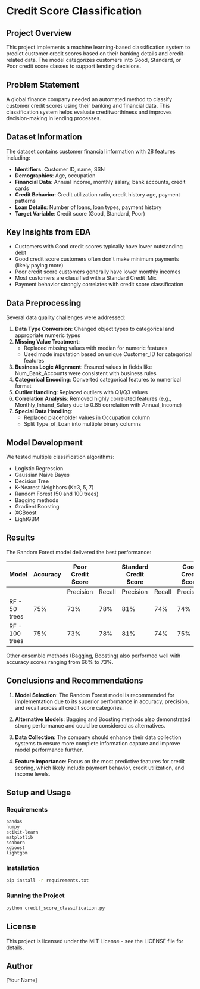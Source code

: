 # Credit Score Classification

## Project Overview
This project implements a machine learning-based classification system to predict customer credit scores based on their banking details and credit-related data. The model categorizes customers into Good, Standard, or Poor credit score classes to support lending decisions.

## Problem Statement
A global finance company needed an automated method to classify customer credit scores using their banking and financial data. This classification system helps evaluate creditworthiness and improves decision-making in lending processes.

## Dataset Information
The dataset contains customer financial information with 28 features including:

- **Identifiers**: Customer ID, name, SSN
- **Demographics**: Age, occupation
- **Financial Data**: Annual income, monthly salary, bank accounts, credit cards
- **Credit Behavior**: Credit utilization ratio, credit history age, payment patterns
- **Loan Details**: Number of loans, loan types, payment history
- **Target Variable**: Credit score (Good, Standard, Poor)

## Key Insights from EDA
- Customers with Good credit scores typically have lower outstanding debt
- Good credit score customers often don't make minimum payments (likely paying more)
- Poor credit score customers generally have lower monthly incomes
- Most customers are classified with a Standard Credit_Mix
- Payment behavior strongly correlates with credit score classification

## Data Preprocessing
Several data quality challenges were addressed:

1. **Data Type Conversion**: Changed object types to categorical and appropriate numeric types
2. **Missing Value Treatment**: 
   - Replaced missing values with median for numeric features
   - Used mode imputation based on unique Customer_ID for categorical features
3. **Business Logic Alignment**: Ensured values in fields like Num_Bank_Accounts were consistent with business rules
4. **Categorical Encoding**: Converted categorical features to numerical format
5. **Outlier Handling**: Replaced outliers with Q1/Q3 values
6. **Correlation Analysis**: Removed highly correlated features (e.g., Monthly_Inhand_Salary due to 0.85 correlation with Annual_Income)
7. **Special Data Handling**:
   - Replaced placeholder values in Occupation column
   - Split Type_of_Loan into multiple binary columns

## Model Development
We tested multiple classification algorithms:

- Logistic Regression
- Gaussian Naive Bayes
- Decision Tree
- K-Nearest Neighbors (K=3, 5, 7)
- Random Forest (50 and 100 trees)
- Bagging methods
- Gradient Boosting
- XGBoost
- LightGBM

## Results
The Random Forest model delivered the best performance:

| Model | Accuracy | Poor Credit Score |  | Standard Credit Score |  | Good Credit Score |  |
|-------|----------|---------|--------|----------|--------|---------|--------|
|       |          | Precision | Recall | Precision | Recall | Precision | Recall |
| RF - 50 trees | 75% | 73% | 78% | 81% | 74% | 74% | 69% |
| RF - 100 trees | 75% | 73% | 78% | 81% | 74% | 75% | 69% |

Other ensemble methods (Bagging, Boosting) also performed well with accuracy scores ranging from 66% to 73%.

## Conclusions and Recommendations

1. **Model Selection**: The Random Forest model is recommended for implementation due to its superior performance in accuracy, precision, and recall across all credit score categories.

2. **Alternative Models**: Bagging and Boosting methods also demonstrated strong performance and could be considered as alternatives.

3. **Data Collection**: The company should enhance their data collection systems to ensure more complete information capture and improve model performance further.

4. **Feature Importance**: Focus on the most predictive features for credit scoring, which likely include payment behavior, credit utilization, and income levels.

## Setup and Usage

### Requirements
```
pandas
numpy
scikit-learn
matplotlib
seaborn
xgboost
lightgbm
```

### Installation
```bash
pip install -r requirements.txt
```

### Running the Project
```bash
python credit_score_classification.py
```

## License
This project is licensed under the MIT License - see the LICENSE file for details.

## Author
[Your Name]
